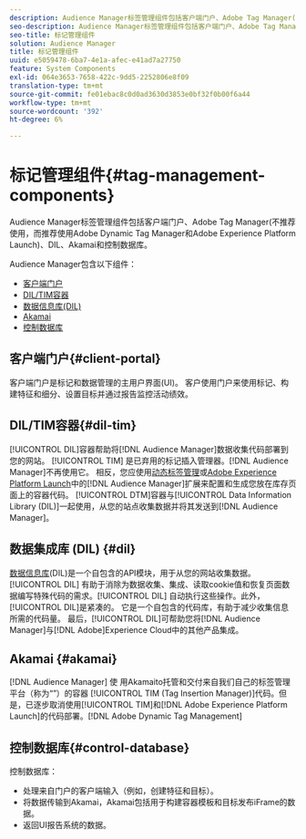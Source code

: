 ```yaml
---
description: Audience Manager标签管理组件包括客户端门户、Adobe Tag Manager(不推荐使用，而推荐使用Adobe Dynamic Tag Manager和Adobe Experience Platform Launch)、DIL、Akamai和控制数据库。
seo-description: Audience Manager标签管理组件包括客户端门户、Adobe Tag Manager(不推荐使用，而推荐使用Adobe Dynamic Tag Manager和Adobe Experience Platform Launch)、DIL、Akamai和控制数据库。
seo-title: 标记管理组件
solution: Audience Manager
title: 标记管理组件
uuid: e5059478-6ba7-4e1a-afec-e41ad7a27750
feature: System Components
exl-id: 064e3653-7658-422c-9dd5-2252806e8f09
translation-type: tm+mt
source-git-commit: fe01ebac8c0d0ad3630d3853e0bf32f0b00f6a44
workflow-type: tm+mt
source-wordcount: '392'
ht-degree: 6%

---
```


# 标记管理组件{#tag-management-components}

Audience Manager标签管理组件包括客户端门户、Adobe Tag Manager(不推荐使用，而推荐使用Adobe Dynamic Tag Manager和Adobe Experience Platform Launch)、DIL、Akamai和控制数据库。

<!-- 

c_comptag.xml

 -->

Audience Manager包含以下组件：

* [客户端门户](../../reference/system-components/components-tag-management.md#client-portal)
* [DIL/TIM容器](../../reference/system-components/components-tag-management.md#dil-tim)
* [数据信息库(DIL)](../../reference/system-components/components-tag-management.md#dil)
* [Akamai](../../reference/system-components/components-tag-management.md#akamai)
* [控制数据库](../../reference/system-components/components-tag-management.md#control-database)

## 客户端门户{#client-portal}

客户端门户是标记和数据管理的主用户界面(UI)。 客户使用门户来使用标记、构建特征和细分、设置目标并通过报告监控活动绩效。

## DIL/TIM容器{#dil-tim}

[!UICONTROL DIL]容器帮助将[!DNL Audience Manager]数据收集代码部署到您的网站。 [!UICONTROL TIM] 是已弃用的标记插入管理器。[!DNL Audience Manager]不再使用它。 相反，您应使用[动态标签管理](https://docs.adobe.com/content/help/zh-Hans/dtm/using/dtm-home.html)或[Adobe Experience Platform Launch](https://experienceleague.adobe.com/docs/launch/using/extensions-ref/adobe-extension/audience-manager/overview.html)中的[!DNL Audience Manager]扩展来配置和生成您放在库存页面上的容器代码。 [!UICONTROL DTM]容器与[!UICONTROL Data Information Library (DIL)]一起使用，从您的站点收集数据并将其发送到[!DNL Audience Manager]。

## 数据集成库 (DIL) {#dil}

[数据信息库](../../dil/dil-overview.md)(DIL)是一个自包含的API模块，用于从您的网站收集数据。 [!UICONTROL DIL] 有助于消除为数据收集、集成、读取cookie值和恢复页面数据编写特殊代码的需求。[!UICONTROL DIL] 自动执行这些操作。此外，[!UICONTROL DIL]是紧凑的。 它是一个自包含的代码库，有助于减少收集信息所需的代码量。 最后，[!UICONTROL DIL]可帮助您将[!DNL Audience Manager]与[!DNL Adobe]Experience Cloud中的其他产品集成。

## Akamai {#akamai}

[!DNL Audience Manager] 使 [](https://www.akamai.com/us/en/about/) 用Akamaito托管和交付来自我们自己的标签管理平台（称为“”）的容器 [!UICONTROL TIM (Tag Insertion Manager)]代码。但是，已逐步取消使用[!UICONTROL TIM]和[!DNL Adobe Experience Platform Launch]的代码部署。[!DNL Adobe Dynamic Tag Management]

## 控制数据库{#control-database}

控制数据库：

* 处理来自门户的客户端输入（例如，创建特征和目标）。
* 将数据传输到Akamai，Akamai包括用于构建容器模板和目标发布iFrame的数据。
* 返回UI报告系统的数据。
